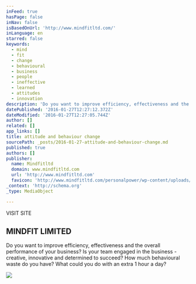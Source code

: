 ```yaml
---
inFeed: true
hasPage: false
inNav: false
isBasedOnUrl: 'http://www.mindfitltd.com/'
inLanguage: en
starred: false
keywords:
  - mind
  - fit
  - change
  - behavioural
  - business
  - people
  - ineffective
  - learned
  - attitudes
  - innovation
description: 'Do you want to improve efficiency, effectiveness and the overall performance of your business? Is your team engaged in the business - creative, innovative and determined to succeed? How much behavioural waste do you have? What could you do with an extra 1 hour a day?'
datePublished: '2016-01-27T12:27:12.372Z'
dateModified: '2016-01-27T12:27:05.744Z'
author: []
related: []
app_links: []
title: attitude and behaviour change
sourcePath: _posts/2016-01-27-attitude-and-behaviour-change.md
published: true
authors: []
publisher:
  name: Mindfitltd
  domain: www.mindfitltd.com
  url: 'http://www.mindfitltd.com'
  favicon: 'http://www.mindfitltd.com/personalpower/wp-content/uploads/2012/06/Get-Mind-Fit-For-Success.png'
_context: 'http://schema.org'
_type: MediaObject

---
```

VISIT SITE

<article style=""><h1>MINDFIT LIMITED</h1><p>Do you want to improve efficiency, effectiveness and the overall performance of your business? Is your team engaged in the business - creative, innovative and determined to succeed? How much behavioural waste do you have? What could you do with an extra 1 hour a day?</p><img src="https://s3-us-west-2.amazonaws.com/the-grid-img/p/2f5f5bd4aebadcc07e7911c0182a9d1692d573d0.jpg" /></article>